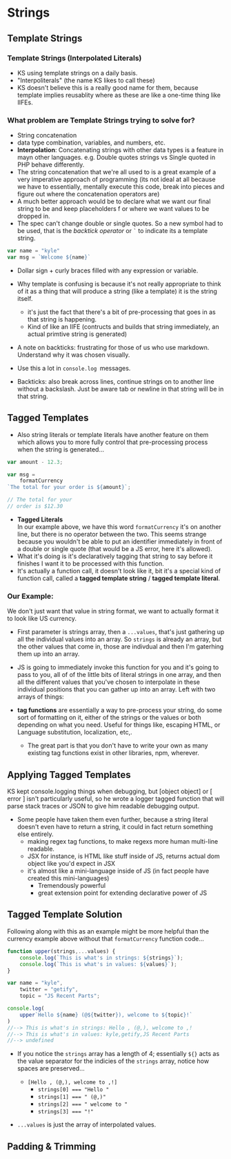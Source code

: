 # Strings
## Template Strings
### Template Strings (Interpolated Literals)
- KS using template strings on a daily basis.
- "Interpoliterals" (the name KS likes to call these)
- KS doesn't believe this is a really good name for them, because template implies reusablity where as these are like a one-time thing like IIFEs.

### What problem are Template Strings trying to solve for?
- String concatenation
- data type combination, variables, and numbers, etc.
- **Interpolation**: Concatenating strings with other data types is a feature in mayn other languages. e.g. Double quotes strings vs Single quoted in PHP behave differently.
- The string concatenation that we're all used to is a great example of a very imperative approach of programming (its not ideal at all because we have to essentially, mentally execute this code, break into pieces and figure out where the concatenation operators are)
- A much better approach would be to declare what we want our final string to be and keep placeholders f or where we want values to be dropped in.
- The spec can't change double or single quotes. So a new symbol had to be used, that is the _backtick operator_ or `` ` `` to indicate its a template string.

``` javascript
var name = "kyle"
var msg = `Welcome ${name}`
```
- Dollar sign + curly braces filled with any expression or variable.

- Why template is confusing is because it's not really appropriate to think of it as a thing that will produce a string (like a template) it is the string itself.
    - it's just the fact that there's a bit of pre-processing that goes in as that string is happening.
    - Kind of like an IIFE (contructs and builds that string immediately, an actual primtive string is generated)

- A note on backticks: frustrating for those of us who use markdown. Understand why it was chosen visually.

- Use this a lot in `console.log `messages.
- Backticks: also break across lines, continue strings on to another line without a backslash. Just be aware tab or newline in that string will be in that string.

## Tagged Templates
- Also string literals or template literals have another feature on them which allows you to more fully control that pre-processing process when the string is generated...
```javascript
var amount - 12.3;

var msg = 
    formatCurrency
`The total for your order is ${amount}`;

// The total for your 
// order is $12.30
```
- **Tagged Literals**  
In our example above, we have this word `formatCurrency` it's on another line, but there is no operator between the two. This seems strange because you wouldn't be able to put an identifier immediately in front of a double or single quote (that would be a JS error, here it's allowed).
- What it's doing is it's declaratively tagging that string to say before it finishes I want it to be processed with this function.  
- It's actually a function call, it doesn't look like it, bit it's a special kind of function call, called a **tagged template string** / **tagged template literal**.

### Our Example:  
We don't just want that value in string format, we want to actually format it to look like US currency.
 - First parameter is strings array, then a `...values`, that's just gathering up all the individual values into an array. So `strings` is already an array, but the other values that come in, those are indivdual and then I'm gaterhing them up into an array.
 - JS is going to immediately invoke this function for you and it's going to pass to you, all of of the little bits of literal strings in one array, and then all the different values that you've chosen to interpolate in these individual positions that you can gather up into an array. Left with two arrays of things: 

- **tag functions** are essentially a way to pre-process your string, do some sort of formatting on it, either of the strings or the values or both depending on what you need. Useful for things like, escaping HTML, or Language substitution, localization, etc,. 
    - The great part is that you don't have to write your own as many existing tag functions exist in other libraries, npm, wherever.

## Applying Tagged Templates
KS kept console.logging things when debugging, but [object object] or [ error ] isn't particularly useful, so he wrote a logger tagged function that will parse stack traces or JSON to give him readable debugging output.
- Some people have taken them even further, because a string literal doesn't even have to return a string, it could in fact return something else entirely.
    - making regex tag functions, to make regexs more human multi-line readable.
    - JSX for instance, is HTML like stuff inside of JS, returns actual dom object like you'd expect in JSX
    - it's almost like a mini-language inside of JS (in fact people have created this mini-languages)
        - Tremendously powerful
        - great extension point for extending declarative power of JS

## Tagged Template Solution
Following along with this as an example might be more helpful than the currency example above without that `formatCurrency` function code...
```javascript
function upper(strings,...values) {
	console.log(`This is what's in strings: ${strings}`);
	console.log(`This is what's in values: ${values}`);
} 

var name = "kyle",
	twitter = "getify",
	topic = "JS Recent Parts";

console.log(
	upper`Hello ${name} (@${twitter}), welcome to ${topic}!` 
)
//--> This is what's in strings: Hello , (@,), welcome to ,!
//--> This is what's in values: kyle,getify,JS Recent Parts
//--> undefined
```
- If you notice the `strings` array has a length of 4; essentially `${}` acts as the value separator for the indicies of the `strings` array, notice how spaces are preserved...  
    - `[Hello , (@,), welcome to ,!]`
        -  `strings[0] === "Hello "`
        -  `strings[1] === " (@,)"`
        -  `strings[2] === " welcome to "`
        -  `strings[3] === "!"`

- `...values` is just the array of interpolated values.


## Padding & Trimming
